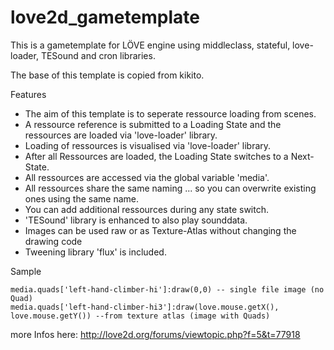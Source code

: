 love2d_gametemplate
===================

This is a gametemplate for LÖVE engine using middleclass, stateful, love-loader, TESound and cron libraries.

The base of this template is copied from kikito.

Features

- The aim of this template is to seperate ressource loading from scenes.
- A ressource reference is submitted to a Loading State and the ressources are loaded via 'love-loader' library.
- Loading of ressources is visualised via 'love-loader' library.
- After all Ressources are loaded, the Loading State switches to a Next-State.
- All ressources are accessed via the global variable 'media'.
- All ressources share the same naming ... so you can overwrite existing ones using the same name.
- You can add additional ressources during any state switch.
- 'TESound' library is enhanced to also play sounddata.
- Images can be used raw or as Texture-Atlas without changing the drawing code
- Tweening library 'flux' is included.

Sample
```
media.quads['left-hand-climber-hi']:draw(0,0) -- single file image (no Quad)
media.quads['left-hand-climber-hi3']:draw(love.mouse.getX(), love.mouse.getY()) --from texture atlas (image with Quads)
```

more Infos here: http://love2d.org/forums/viewtopic.php?f=5&t=77918
